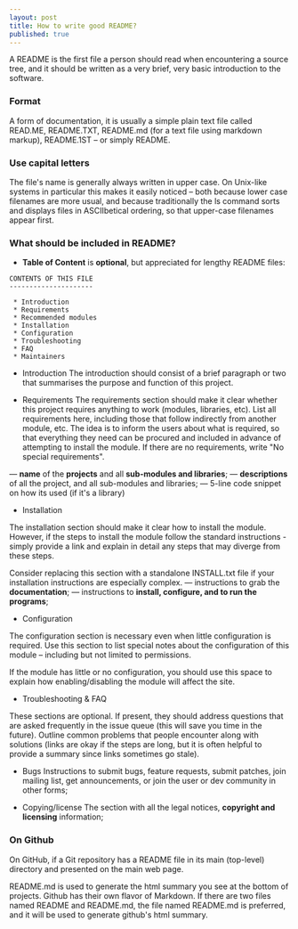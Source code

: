```yaml
---
layout: post
title: How to write good README?
published: true
---
```

A README is the first file a person should read when encountering a source tree, and it should be written as a very brief, very basic introduction to the software.

### Format
A form of documentation, it is usually a simple plain text file called READ.ME, README.TXT, README.md (for a text file using markdown markup), README.1ST – or simply README.

### Use capital letters
The file's name is generally always written in upper case. On Unix-like systems in particular this makes it easily noticed – both because lower case filenames are more usual, and because traditionally the ls command sorts and displays files in ASCIIbetical ordering, so that upper-case filenames appear first.

### What should be included in README?

- **Table of Content** is **optional**, but appreciated for lengthy README files:
```
CONTENTS OF THIS FILE
---------------------

 * Introduction
 * Requirements
 * Recommended modules
 * Installation
 * Configuration
 * Troubleshooting
 * FAQ
 * Maintainers
```

- Introduction
The introduction should consist of a brief paragraph or two that summarises the purpose and function of this project.

- Requirements
The requirements section should make it clear whether this project requires anything to work (modules, libraries, etc). List all requirements here, including those that follow indirectly from another module, etc. The idea is to inform the users about what is required, so that everything they need can be procured and included in advance of attempting to install the module. If there are no requirements, write "No special requirements".

— **name** of the **projects** and all **sub-modules and libraries**;
— **descriptions** of all the project, and all sub-modules and libraries;
— 5-line code snippet on how its used (if it's a library)


- Installation

The installation section should make it clear how to install the module. However, if the steps to install the module follow the standard instructions - simply provide a link and explain in detail any steps that may diverge from these steps.

Consider replacing this section with a standalone INSTALL.txt file if your installation instructions are especially complex.
	 — instructions to grab the **documentation**;
	  — instructions to **install, configure, and to run the programs**;

- Configuration

The configuration section is necessary even when little configuration is required. Use this section to list special notes about the configuration of this module – including but not limited to permissions.

If the module has little or no configuration, you should use this space to explain how enabling/disabling the module will affect the site.


- Troubleshooting & FAQ

These sections are optional. If present, they should address questions that are asked frequently in the issue queue (this will save you time in the future). Outline common problems that people encounter along with solutions (links are okay if the steps are long, but it is often helpful to provide a summary since links sometimes go stale).

- Bugs
Instructions to submit bugs, feature requests, submit patches, join mailing list, get announcements, or join the user or dev community in other forms;

- Copying/license
The section with all the legal notices, **copyright and licensing** information;



### On Github

On GitHub, if a Git repository has a README file in its main (top-level) directory and presented on the main web page.

README.md is used to generate the html summary you see at the bottom of projects. Github has their own flavor of Markdown. If there are two files named README and README.md, the file named README.md is preferred, and it will be used to generate github's html summary.
